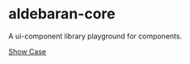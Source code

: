 # aldebaran-core

A ui-component library playground for components.

[Show Case](https://www.chromatic.com/setup?appId=627ef991508816003a5c75a9)
